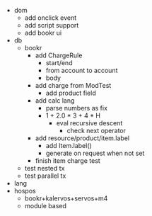 * dom
  * add onclick event
  * add script support
  * add bookr ui
* db
  * bookr
    * add ChargeRule
      * start/end
      * from account to account
      * body
    * add charge from ModTest
      * add product field
    * add calc lang
      * parse numbers as fix
      * 1 + 2.0 * 3 + 4 * H
        * eval recursive descent
          * check next operator
    * add resource/product/item.label
      * add Item.label()
      *  generate on request when not set
    * finish item charge test
  * test nested tx
  * test parallel tx
* lang
* hospos
  * bookr+kalervos+servos+m4
  * module based